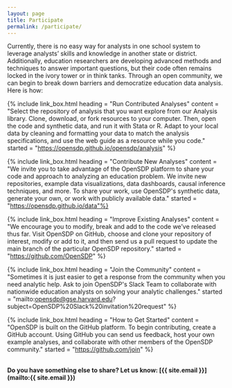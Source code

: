 ```yaml
---
layout: page
title: Participate
permalink: /participate/
---
```

Currently, there is no easy way for analysts in one school system to leverage analysts’ skills and knowledge in another state or district. Additionally, education researchers are developing advanced methods and techniques to answer important questions, but their code often remains locked in the ivory tower or in think tanks.  Through an open community, we can begin to break down barriers and democratize education data analysis. Here is how:

{% include link_box.html heading = "Run Contributed Analyses" content = "Select the repository of analysis that you want explore from our Analysis library. Clone, download, or fork resources to your computer. Then, open the code and synthetic data, and run it with Stata or R. Adapt to your local data by cleaning and formatting your data to match the analysis specifications, and use the web guide as a resource while you code." started = "https://opensdp.github.io/opensdp/analysis" %}

{% include link_box.html heading = "Contribute New Analyses" content = "We invite you to take advantage of the OpenSDP platform to share your code and approach to analyzing an education problem. We invite new repositories, example data visualizations, data dashboards, causal inference techniques, and more. To share your work, use OpenSDP's synthetic data, generate your own, or work with publicly available data."  started = "https://opensdp.github.io/data"%}

{% include link_box.html heading = "Improve Existing Analyses" content = "We encourage you to modify, break and add to the code we’ve released thus far. Visit OpenSDP on GitHub, choose and clone your repository of interest, modify or add to it, and then send us a pull request to update the main branch of the particular OpenSDP repository." started = "https://github.com/OpenSDP" %}

{% include link_box.html heading = "Join the Community" content = "Sometimes it is just easier to get a response from the community when you need analytic help. Ask to join OpenSDP's Slack Team to collaborate with nationwide education analysts on solving your analytic challenges." started = "mailto:opensdp@gse.harvard.edu?subject=OpenSDP%20Slack%20invitation%20request" %}

{% include link_box.html heading = "How to Get Started" content = "OpenSDP is built on the GitHub platform. To begin contributing, create a GitHub account. Using GitHub you can send us feedback, host your own example analyses, and collaborate with other members of the OpenSDP community." started = "https://github.com/join" %}


<br>
<strong> Do you have something else to share? Let us know: [{{ site.email }}](mailto:{{ site.email }}) <strong>
